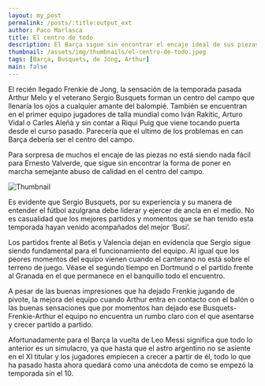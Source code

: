 ```yaml
---
layout: my_post
permalink: /posts/:title:output_ext
author: Paco Marlasca
title: El centro de todo
description: El Barça sigue sin encontrar el encaje ideal de sus piezas en medio campo. A pesar de contar con argumentos para deslumbrar e imponerse con balón.
thumbnail: /assets/img/thumbnails/el-centro-de-todo.jpeg
tags: [Barça, Busquets, de Jong, Arthur]
main: false
---
```


El recién llegado Frenkie de Jong, la sensación de la temporada pasada Arthur Melo y el veterano Sergio Busquets forman un centro del campo que llenaría los ojos a cualquier amante del balompié. También se encuentran en el primer equipo jugadores de talla mundial como Iván Rakitic, Arturo Vidal o Carles Aleñà y sin contar a Riqui Puig que viene tocando puerta desde el curso pasado. Parecería que el ultimo de los problemas en can Barça debería ser el centro del campo.

Para sorpresa de muchos el encaje de las piezas no está siendo nada fácil para Ernesto Valverde, que sigue sin encontrar la forma de poner en marcha semejante abuso de calidad en el centro del campo.

<img src="{{page.thumbnail}}" alt="Thumbnail" class="img-thumbnail blog-image box-shadow">

Es evidente que Sergio Busquets, por su experiencia y su manera de entender el fútbol azulgrana debe liderar y ejercer de ancla en el medio. No es casualidad que los mejores partidos y momentos que se han tenido esta temporada hayan venido acompañados del mejor ‘Busi’. 

Los partidos frente al Betis y Valencia dejan en evidencia que Sergio sigue siendo fundamental para el funcionamiento del equipo. Al igual que los peores momentos del equipo vienen cuando el canterano no está sobre el terreno de juego. Véase el segundo tiempo en Dortmund o el partido frente al Granada en el que permanece en el banquillo todo el encuentro.

A pesar de las buenas impresiones que ha dejado Frenkie jugando de pivote, la mejora del equipo cuando Arthur entra en contacto con el balón o las buenas sensaciones que por momentos han dejado ese Busquets-Frenkie-Arthur el equipo no encuentra un rumbo claro con el que asentarse y crecer partido a partido.

Afortunadamente para el Barça la vuelta de Leo Messi significa que todo lo anterior es un simulacro, ya que hasta que el astro argentino no se asiente en el XI titular y los jugadores empiecen a crecer a partir de él, todo lo que ha pasado hasta ahora quedará como una anécdota de como se empezó la temporada sin el 10.